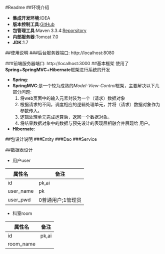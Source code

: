 #Readme
##环境介绍
* **集成开发环境**:IDEA
* **版本控制工具**:[GitHub](https://github.com/card4422/PetHospital)
* **包管理工具**:Maven 3.3.4:[Reporsitory](http://mvnrepository.com)
* **内部服务器**:Tomcat 7.0
* **JDK**:1.7

##使用说明
###后台服务器端口:
	http://localhost:8080

###前端服务器端口:
	http://localhost:3000
##基本框架
使用了**Spring**+**SpringMVC**+**Hibernate**框架进行系统的开发

* **Spring**:
* **SpringMVC**:是一个较为成熟的*Model*-*View*-*Control*框架，主要解决以下几部分问题:	
	1. 将web页面中的输入元素封装为一个（请求）数据对象
	2. 根据请求的不同，调度相应的逻辑处理单元，并将（请求）数据对象作为参数传入。
	3. 逻辑处理单元完成运算后，返回一个数据对象。
	4. 将结果数据对象中的数据与预先设计的表现层相融合并展现给	用户。
* **Hibernate**:

##包设计说明
###Entity
###Dao
###Service

##数据表设计
* 用户user

属性名     | 备注
-----------|----------------
id         | pk,ai
user_name  | pk
user_pwd   | 0普通用户;1管理员

* 科室room

属性名|备注
-----|----
id|pk,ai
room_name|

